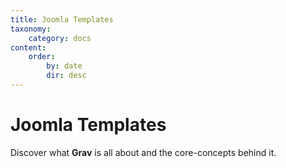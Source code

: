 ```yaml
---
title: Joomla Templates
taxonomy:
    category: docs
content:
    order:
        by: date
        dir: desc
---
```


# Joomla Templates

Discover what **Grav** is all about and the core-concepts behind it.
